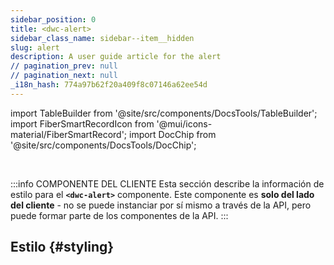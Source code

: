```yaml
---
sidebar_position: 0
title: <dwc-alert>
sidebar_class_name: sidebar--item__hidden
slug: alert
description: A user guide article for the alert
// pagination_prev: null
// pagination_next: null
_i18n_hash: 774a97b62f20a409f8c07146a62ee54d
---
```

import TableBuilder from '@site/src/components/DocsTools/TableBuilder';
import FiberSmartRecordIcon from '@mui/icons-material/FiberSmartRecord';
import DocChip from '@site/src/components/DocsTools/DocChip';

<DocChip chip='shadow' />

<br />

:::info COMPONENTE DEL CLIENTE
Esta sección describe la información de estilo para el **`<dwc-alert>`** componente. Este componente es **solo del lado del cliente** - no se puede instanciar por sí mismo a través de la API, pero puede formar parte de los componentes de la API.
:::

## Estilo {#styling}

<TableBuilder name="dwc-alert" clientComponent />
